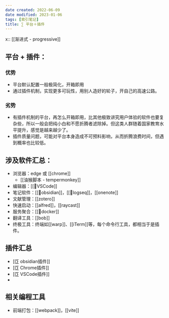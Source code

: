 ```yaml
---
date created: 2022-06-09
date modified: 2023-01-06
tags: [索引笔记]
title: ∑ 平台＋插件
---
```


x:: [[渐进式 - progressive]]

## 平台 + 插件：

### 优势

- 平台默认配置一般极简化，开箱即用
- 通过插件机制，实现更多可玩性，用别人造好的轮子，开自己的高速公路。

### 劣势

- 有插件机制的平台，再怎么开箱即用，比其他极致讲究用户体验的软件也要复杂些，所以一般会把纯小白和不愿折腾者滤除掉。但这类人群随着国家教育水平提升，感觉是越来越少了。
- 插件质量问题，可能对平台本身造成不可预料影响，从而折腾浪费时间，但遇到概率也比较低。

## 涉及软件汇总：

- 浏览器：edge 或 [[chrome]]
	- [[油猴脚本 - tempermonkey]]
- 编辑器：[[🤖VSCode]]
- 笔记软件：[[🤖obsidian]]，[[🤖logseq]]，[[onenote]]
- 文献管理：[[zotero]]
- 快速启动：[[alfred]]，[[raycast]]
- 服务聚合：[[🤖docker]]
- 翻译工具：[[bob]]
- 终极工具：终端如[[warp]]、[[iTerm]]等，每个命令行工具，都相当于是插件。

## 插件汇总
- [[∑ obsidian插件]]
- [[∑ Chrome插件]]
- [[∑ VSCode插件]]
- 

## 相关编程工具

- 前端打包：[[webpack]]，[[vite]]

